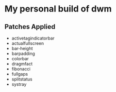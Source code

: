 # My personal build of dwm

## Patches Applied

- activetagindicatorbar
- actualfullscreen
- bar-height
- barpadding
- colorbar
- dragmfact
- fibonacci
- fullgaps
- splitstatus
- systray
